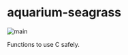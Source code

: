 # aquarium-seagrass

![main](https://github.com/pretore/aquarium-seagrass/actions/workflows/cmake.yml/badge.svg?branch=main)

Functions to use C safely.

